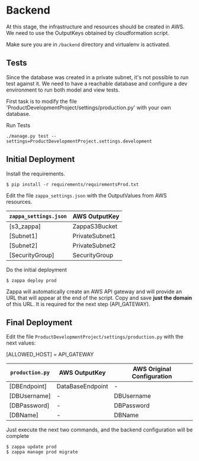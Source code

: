 Backend
===============================
At this stage, the infrastructure and resources should be created in AWS. We need to use the OutputKeys obtained by cloudformation script.

Make sure you are in `/backend` directory and  virtualenv is activated.

Tests
----------
Since the database was created in a private subnet, it's not possible to run test against it. 
We need to have a reachable database and configure a dev environment to run both model and view tests. 

First task is to modify the file 'ProductDevelopmentProject/settings/production.py' with your own database. 

Run Tests	
```
./manage.py test --settings=ProductDevelopmentProject.settings.development
```

Initial Deployment
----------

Install the requirements.
```
$ pip install -r requirements/requirementsProd.txt
```

Edit the file `zappa_settings.json` with the OutputValues from AWS resources.

| `zappa_settings.json` | AWS OutputKey|
| ------| ------ |
| [s3_zappa] | ZappaS3Bucket |
| [Subnet1] | PrivateSubnet1 |
| [Subnet2] | PrivateSubnet2 |
| [SecurityGroup] | SecurityGroup |


Do the initial deployment
```
$ zappa deploy prod
```
Zappa will automatically create an AWS API gateway and will provide an URL that will  appear at the end of the script. Copy and save **just the domain** of this URL. It is required for the next step (API_GATEWAY).

Final Deployment
----------

Edit the file `ProductDevelopmentProject/settings/production.py` with the next values:

[ALLOWED_HOST] = API_GATEWAY

| `production.py` | AWS OutputKey| AWS Original Configuration|
| ------| ------ | ------ |
| [DBEndpoint] | DataBaseEndpoint |-|
| [DBUsername] | - |DBUsername|
| [DBPassword] | - |DBPassword|
| [DBName] | - |DBName|


Just execute the next two commands, and the backend configuration will be complete
```
$ zappa update prod
$ zappa manage prod migrate
```

